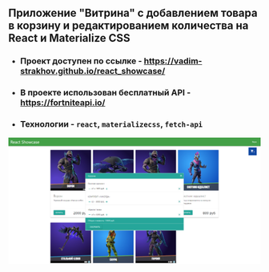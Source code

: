 ## Приложение "Витрина" с добавлением товара в корзину и редактированием количества на React и Materialize CSS

 - ### Проект доступен по ссылке - https://vadim-strakhov.github.io/react_showcase/
 - ### В проекте использован бесплатный API - https://fortniteapi.io/
 - ### Технологии - `react`, `materializecss`, `fetch-api`

![react_showcase](react_showcase.png)
